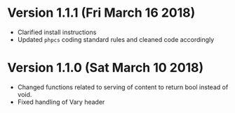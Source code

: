 Version 1.1.1 (Fri March 16 2018)
=================================

* Clarified install instructions
* Updated `phpcs` coding standard rules and cleaned code accordingly

Version 1.1.0 (Sat March 10 2018)
=================================

* Changed functions related to serving of content to return bool instead of
void.
* Fixed handling of Vary header